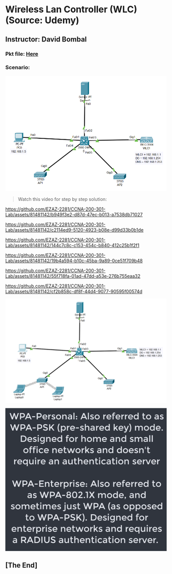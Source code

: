 # Wireless Lan Controller (WLC) (Source: Udemy)
## Instructor: David Bombal 
### **Pkt file:** [Here](https://mega.nz/file/7tJ3SY7Z#y8H-S5_fC7UdSsH3FAlxIGEZy4PoLtz_Yr6ytZ97-1o)
### Scenario: 
![](../images/wifi1.PNG)

> Watch this video for step by step solution:    

https://github.com/EZAZ-2281/CCNA-200-301-Lab/assets/81481142/b949f3e2-d87d-47ec-b013-a7538db71027


https://github.com/EZAZ-2281/CCNA-200-301-Lab/assets/81481142/c2114ed9-5120-4923-b08e-d99d33b0b1de


https://github.com/EZAZ-2281/CCNA-200-301-Lab/assets/81481142/144c7c8c-c153-454c-b840-412c25b1f2f1


https://github.com/EZAZ-2281/CCNA-200-301-Lab/assets/81481142/19b4a594-b10c-45ba-9a89-0ce51f709b48

https://github.com/EZAZ-2281/CCNA-200-301-Lab/assets/81481142/55f718fa-01ad-47dd-a53e-276b755eaa32


https://github.com/EZAZ-2281/CCNA-200-301-Lab/assets/81481142/cf2b858c-df8f-44d4-9077-90595f00574d

![](../images/wifi2.PNG)

![](../images/dwifi1.PNG)

## **[The End]**